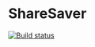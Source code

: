 # ShareSaver
[![Build status](https://build.appcenter.ms/v0.1/apps/cea30362-d1c2-49e8-8ed3-cc7232851d3e/branches/master/badge)](https://appcenter.ms)
